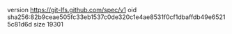 version https://git-lfs.github.com/spec/v1
oid sha256:82b9ceae505fc33eb1537c0de320c1e4ae8531f0cf1dbaffdb49e65215c81d6d
size 19301
